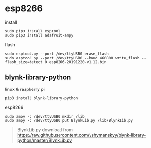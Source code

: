 # esp8266

install
```
sudo pip3 install esptool
sudo pip3 install adafruit-ampy
```

flash
```
sudo esptool.py --port /dev/ttyUSB0 erase_flash
sudo esptool.py --port /dev/ttyUSB0 --baud 460800 write_flash --flash_size=detect 0 esp8266-20191220-v1.12.bin
```

## blynk-library-python

linux & raspberry pi
```
pip3 install blynk-library-python
```

esp8266
```
sudo ampy -p /dev/ttyUSB0 mkdir /lib
sudo ampy -p /dev/ttyUSB0 put BlynkLib.py /lib/BlynkLib.py
```


> BlynkLib.py download from https://raw.githubusercontent.com/vshymanskyy/blynk-library-python/master/BlynkLib.py

